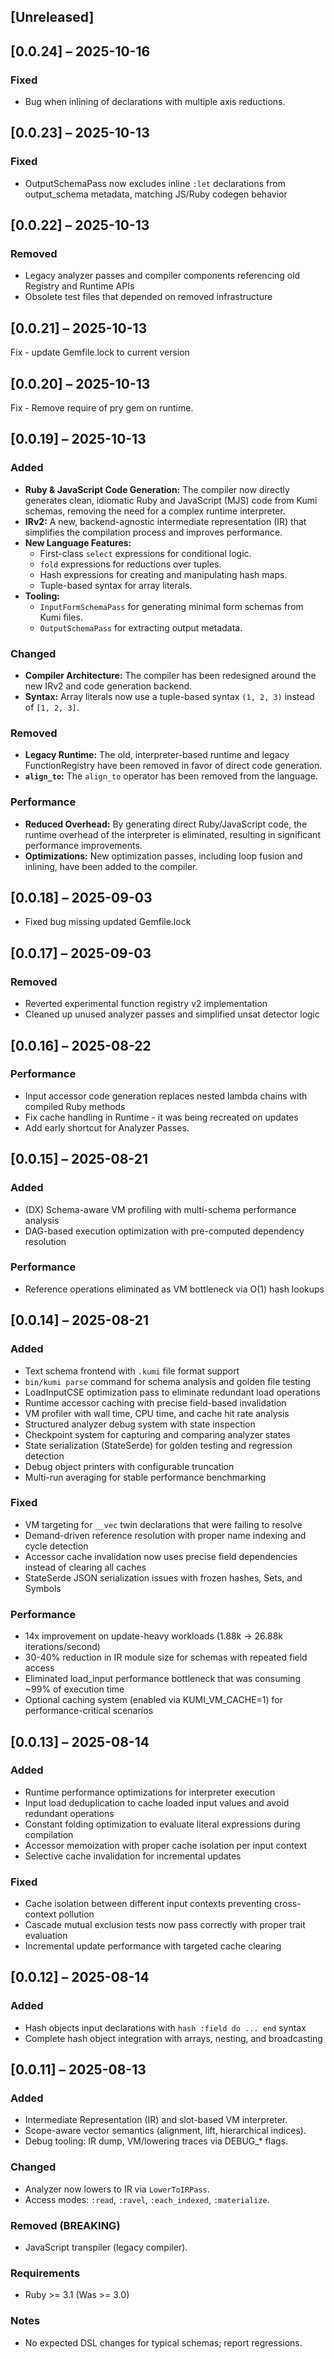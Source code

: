 ## [Unreleased]
## [0.0.24] – 2025-10-16
### Fixed
- Bug when inlining of declarations with multiple axis reductions.

## [0.0.23] – 2025-10-13
### Fixed
- OutputSchemaPass now excludes inline `:let` declarations from output_schema metadata, matching JS/Ruby codegen behavior

## [0.0.22] – 2025-10-13
### Removed
- Legacy analyzer passes and compiler components referencing old Registry and Runtime APIs
- Obsolete test files that depended on removed infrastructure

## [0.0.21] – 2025-10-13
Fix - update Gemfile.lock to current version

## [0.0.20] – 2025-10-13
Fix - Remove require of pry gem on runtime.

## [0.0.19] – 2025-10-13
### Added
- **Ruby & JavaScript Code Generation:** The compiler now directly generates clean, idiomatic Ruby and JavaScript (MJS) code from Kumi schemas, removing the need for a complex runtime interpreter.
- **IRv2:** A new, backend-agnostic intermediate representation (IR) that simplifies the compilation process and improves performance.
- **New Language Features:**
    - First-class `select` expressions for conditional logic.
    - `fold` expressions for reductions over tuples.
    - Hash expressions for creating and manipulating hash maps.
    - Tuple-based syntax for array literals.
- **Tooling:**
    - `InputFormSchemaPass` for generating minimal form schemas from Kumi files.
    - `OutputSchemaPass` for extracting output metadata.

### Changed
- **Compiler Architecture:** The compiler has been redesigned around the new IRv2 and code generation backend.
- **Syntax:** Array literals now use a tuple-based syntax `(1, 2, 3)` instead of `[1, 2, 3]`.

### Removed
- **Legacy Runtime:** The old, interpreter-based runtime and legacy FunctionRegistry have been removed in favor of direct code generation.
- **`align_to`:** The `align_to` operator has been removed from the language.

### Performance
- **Reduced Overhead:** By generating direct Ruby/JavaScript code, the runtime overhead of the interpreter is eliminated, resulting in significant performance improvements.
- **Optimizations:** New optimization passes, including loop fusion and inlining, have been added to the compiler.

## [0.0.18] – 2025-09-03
- Fixed bug missing updated Gemfile.lock

## [0.0.17] – 2025-09-03

### Removed  
- Reverted experimental function registry v2 implementation
- Cleaned up unused analyzer passes and simplified unsat detector logic

## [0.0.16] – 2025-08-22

### Performance
- Input accessor code generation replaces nested lambda chains with compiled Ruby methods
- Fix cache handling in Runtime - it was being recreated on updates
- Add early shortcut for Analyzer Passes.

## [0.0.15] – 2025-08-21
### Added
- (DX) Schema-aware VM profiling with multi-schema performance analysis
- DAG-based execution optimization with pre-computed dependency resolution

### Performance
- Reference operations eliminated as VM bottleneck via O(1) hash lookups

## [0.0.14] – 2025-08-21
### Added
- Text schema frontend with `.kumi` file format support
- `bin/kumi parse` command for schema analysis and golden file testing
- LoadInputCSE optimization pass to eliminate redundant load operations
- Runtime accessor caching with precise field-based invalidation
- VM profiler with wall time, CPU time, and cache hit rate analysis
- Structured analyzer debug system with state inspection
- Checkpoint system for capturing and comparing analyzer states
- State serialization (StateSerde) for golden testing and regression detection
- Debug object printers with configurable truncation
- Multi-run averaging for stable performance benchmarking

### Fixed
- VM targeting for `__vec` twin declarations that were failing to resolve
- Demand-driven reference resolution with proper name indexing and cycle detection
- Accessor cache invalidation now uses precise field dependencies instead of clearing all caches
- StateSerde JSON serialization issues with frozen hashes, Sets, and Symbols

### Performance
- 14x improvement on update-heavy workloads (1.88k → 26.88k iterations/second)
- 30-40% reduction in IR module size for schemas with repeated field access
- Eliminated load_input performance bottleneck that was consuming ~99% of execution time
- Optional caching system (enabled via KUMI_VM_CACHE=1) for performance-critical scenarios

## [0.0.13] – 2025-08-14
### Added
- Runtime performance optimizations for interpreter execution
- Input load deduplication to cache loaded input values and avoid redundant operations
- Constant folding optimization to evaluate literal expressions during compilation
- Accessor memoization with proper cache isolation per input context
- Selective cache invalidation for incremental updates

### Fixed
- Cache isolation between different input contexts preventing cross-context pollution
- Cascade mutual exclusion tests now pass correctly with proper trait evaluation
- Incremental update performance with targeted cache clearing

## [0.0.12] – 2025-08-14
### Added
- Hash objects input declarations with `hash :field do ... end` syntax
- Complete hash object integration with arrays, nesting, and broadcasting

## [0.0.11] – 2025-08-13
### Added
- Intermediate Representation (IR) and slot-based VM interpreter.
- Scope-aware vector semantics (alignment, lift, hierarchical indices).
- Debug tooling: IR dump, VM/lowering traces via DEBUG_* flags.

### Changed
- Analyzer now lowers to IR via `LowerToIRPass`.
- Access modes: `:read`, `:ravel`, `:each_indexed`, `:materialize`.

### Removed (BREAKING)
- JavaScript transpiler (legacy compiler).

### Requirements
- Ruby >= 3.1 (Was >= 3.0)

### Notes
- No expected DSL changes for typical schemas; report regressions.
